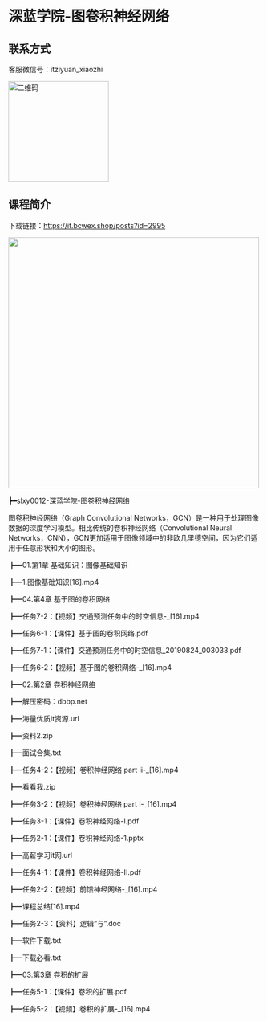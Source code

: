 # 深蓝学院-图卷积神经网络

## 联系方式

客服微信号：itziyuan_xiaozhi

<img src="https://ziyuanyun.oss-cn-guangzhou.aliyuncs.com/common/20240614073449/666b82192834a.jpg" width="200" height="200" alt="二维码">

## 课程简介

下载链接：https://it.bcwex.shop/posts?id=2995

<img src="https://ziyuanyun.oss-cn-guangzhou.aliyuncs.com/yun/20240515184908/66449324a43ad.jpg" width="500" alt="">

  ┣━slxy0012-深蓝学院-图卷积神经网络

 图卷积神经网络（Graph Convolutional Networks，GCN）是一种用于处理图像数据的深度学习模型。相比传统的卷积神经网络（Convolutional Neural Networks，CNN），GCN更加适用于图像领域中的非欧几里德空间，因为它们适用于任意形状和大小的图形。

 ┣━01.第1章 基础知识：图像基础知识

 ┣━1.图像基础知识[16].mp4

 ┣━04.第4章 基于图的卷积网络

 ┣━任务7-2：【视频】交通预测任务中的时空信息-_[16].mp4

 ┣━任务6-1：【课件】基于图的卷积网络.pdf

 ┣━任务7-1：【课件】交通预测任务中的时空信息_20190824_003033.pdf

 ┣━任务6-2：【视频】基于图的卷积网络-_[16].mp4

 ┣━02.第2章 卷积神经网络

 ┣━解压密码：dbbp.net

 ┣━海量优质it资源.url

 ┣━资料2.zip

 ┣━面试合集.txt

 ┣━任务4-2：【视频】卷积神经网络 part ii-_[16].mp4

 ┣━看看我.zip

 ┣━任务3-2：【视频】卷积神经网络 part i-_[16].mp4

 ┣━任务3-1：【课件】卷积神经网络-I.pdf

 ┣━任务2-1：【课件】卷积神经网络-1.pptx

 ┣━高薪学习it网.url

 ┣━任务4-1：【课件】卷积神经网络-II.pdf

 ┣━任务2-2：【视频】前馈神经网络-_[16].mp4

 ┣━课程总结[16].mp4

 ┣━任务2-3：【资料】逻辑“与”.doc

 ┣━软件下载.txt

 ┣━下载必看.txt

 ┣━03.第3章 卷积的扩展

 ┣━任务5-1：【课件】卷积的扩展.pdf

 ┣━任务5-2：【视频】卷积的扩展-_[16].mp4

  